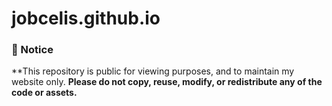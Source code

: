 # jobcelis.github.io

### 📌 Notice

**This repository is public for viewing purposes, and to maintain my website only.
**Please do not copy, reuse, modify, or redistribute any of the code or assets.**
